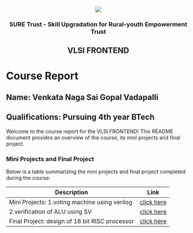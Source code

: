 <!-- PROJECT LOGO -->
<br />

<div align="center">
   <img src='https://user-images.githubusercontent.com/73131499/166115643-d3187f47-d38f-41b2-ae42-5ecbbc60de14.png' />


<h3 align="center">SURE Trust - Skill Upgradation for Rural-youth Empowerment Trust</h3>
  <h2>VLSI FRONTEND</h2>
</div>

# Course Report

## Name: Venkata Naga Sai Gopal Vadapalli

## Qualifications: Pursuing 4th year BTech

Welcome to the course report for the VLSI FRONTEND! This README document provides an overview of the course, its mini projects and final project.

### Mini Projects and Final Project

Below is a table summarizing the mini projects and final project completed during the course:

| Description                                       | Link                                    |
|---------------------------------------------------|-----------------------------------------|
| Mini Projects: 1.voting machine using verilog     | [click here](https://github.com/sure-trust/G15-VLSI_Frontend/tree/main/Mini%20Projects/Sai%20Gopal/miniproject%20by%20gopal)  |                          
                 2.verification of ALU using SV     | [click here](https://github.com/sure-trust/G15-VLSI_Frontend/tree/main/Mini%20Projects/Sai%20Gopal/SV_Mini%20project)         |
| Final Project: design of 16 bit RISC processor    | [click here](https://github.com/sure-trust/G15-VLSI_Frontend/tree/main/Final%20Capstone%20Project/Sai%20Gopal/MAJOR%20PROJECT)|                         
